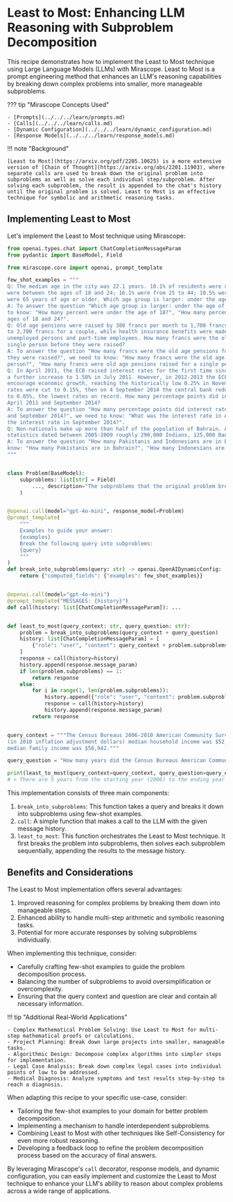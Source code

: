 # Least to Most: Enhancing LLM Reasoning with Subproblem Decomposition

This recipe demonstrates how to implement the Least to Most technique using Large Language Models (LLMs) with Mirascope. Least to Most is a prompt engineering method that enhances an LLM's reasoning capabilities by breaking down complex problems into smaller, more manageable subproblems.

??? tip "Mirascope Concepts Used"

    - [Prompts](../../../learn/prompts.md)
    - [Calls](../../../learn/calls.md)
    - [Dynamic Configuration](../../../learn/dynamic_configuration.md)
    - [Response Models](../../../learn/response_models.md)

!!! note "Background"

    [Least to Most](https://arxiv.org/pdf/2205.10625) is a more extensive version of [Chain of Thought](https://arxiv.org/abs/2201.11903), where separate calls are used to break down the original problem into subproblems as well as solve each individual step/subproblem. After solving each subproblem, the result is appended to the chat's history until the original problem is solved. Least to Most is an effective technique for symbolic and arithmetic reasoning tasks.

## Implementing Least to Most

Let's implement the Least to Most technique using Mirascope:

```python
from openai.types.chat import ChatCompletionMessageParam
from pydantic import BaseModel, Field

from mirascope.core import openai, prompt_template

few_shot_examples = """
Q: The median age in the city was 22.1 years. 10.1% of residents were under the age of 18; 56.2%
were between the ages of 18 and 24; 16.1% were from 25 to 44; 10.5% were from 45 to 64; and 7%
were 65 years of age or older. Which age group is larger: under the age of 18 or 18 and 24?
A: To answer the question "Which age group is larger: under the age of 18 or 18 and 24?", we need
to know: "How many percent were under the age of 18?", "How many percent were between the
ages of 18 and 24?".
Q: Old age pensions were raised by 300 francs per month to 1,700 francs for a single person and
to 3,700 francs for a couple, while health insurance benefits were made more widely available to
unemployed persons and part-time employees. How many francs were the old age pensions for a
single person before they were raised?
A: To answer the question "How many francs were the old age pensions for a single person before
they were raised?", we need to know: "How many francs were the old age pensions for a single
person?", "How many francs were old age pensions raised for a single person?".
Q: In April 2011, the ECB raised interest rates for the first time since 2008 from 1% to 1.25%, with
a further increase to 1.50% in July 2011. However, in 2012-2013 the ECB lowered interest rates to
encourage economic growth, reaching the historically low 0.25% in November 2013. Soon after the
rates were cut to 0.15%, then on 4 September 2014 the central bank reduced the rates from 0.15%
to 0.05%, the lowest rates on record. How many percentage points did interest rates drop between
April 2011 and September 2014?
A: To answer the question "How many percentage points did interest rates drop between April 2011
and September 2014?", we need to know: "What was the interest rate in April 2011?", "What was
the interest rate in September 2014?".
Q: Non-nationals make up more than half of the population of Bahrain. According to government
statistics dated between 2005-2009 roughly 290,000 Indians, 125,000 Bangladeshis, 45,000 Pakistanis, 45,000 Filipinos, and 8,000 Indonesians. How many Pakistanis and Indonesians are in Bahrain?
A: To answer the question "How many Pakistanis and Indonesians are in Bahrain?", we need to
know: "How many Pakistanis are in Bahrain?", "How many Indonesians are in Bahrain?".
"""


class Problem(BaseModel):
    subproblems: list[str] = Field(
        ..., description="The subproblems that the original problem breaks down into"
    )


@openai.call(model="gpt-4o-mini", response_model=Problem)
@prompt_template(
    """
    Examples to guide your answer:
    {examples}
    Break the following query into subproblems:
    {query}
    """
)
def break_into_subproblems(query: str) -> openai.OpenAIDynamicConfig:
    return {"computed_fields": {"examples": few_shot_examples}}


@openai.call(model="gpt-4o-mini")
@prompt_template("MESSAGES: {history}")
def call(history: list[ChatCompletionMessageParam]): ...


def least_to_most(query_context: str, query_question: str):
    problem = break_into_subproblems(query_context + query_question)
    history: list[ChatCompletionMessageParam] = [
        {"role": "user", "content": query_context + problem.subproblems[0]}
    ]
    response = call(history=history)
    history.append(response.message_param)
    if len(problem.subproblems) == 1:
        return response
    else:
        for i in range(1, len(problem.subproblems)):
            history.append({"role": "user", "content": problem.subproblems[i]})
            response = call(history=history)
            history.append(response.message_param)
        return response


query_context = """The Census Bureaus 2006-2010 American Community Survey showed that
(in 2010 inflation adjustment dollars) median household income was $52,056 and the
median family income was $58,942."""

query_question = "How many years did the Census Bureaus American Community Survey last?"

print(least_to_most(query_context=query_context, query_question=query_question))
# > There are 5 years from the starting year (2006) to the ending year (2010), inclusive. The years are 2006, 2007, 2008, 2009, and 2010.
```

This implementation consists of three main components:

1. `break_into_subproblems`: This function takes a query and breaks it down into subproblems using few-shot examples.
2. `call`: A simple function that makes a call to the LLM with the given message history.
3. `least_to_most`: This function orchestrates the Least to Most technique. It first breaks the problem into subproblems, then solves each subproblem sequentially, appending the results to the message history.

## Benefits and Considerations

The Least to Most implementation offers several advantages:

1. Improved reasoning for complex problems by breaking them down into manageable steps.
2. Enhanced ability to handle multi-step arithmetic and symbolic reasoning tasks.
3. Potential for more accurate responses by solving subproblems individually.

When implementing this technique, consider:

- Carefully crafting few-shot examples to guide the problem decomposition process.
- Balancing the number of subproblems to avoid oversimplification or overcomplexity.
- Ensuring that the query context and question are clear and contain all necessary information.

!!! tip "Additional Real-World Applications"

    - Complex Mathematical Problem Solving: Use Least to Most for multi-step mathematical proofs or calculations.
    - Project Planning: Break down large projects into smaller, manageable tasks.
    - Algorithmic Design: Decompose complex algorithms into simpler steps for implementation.
    - Legal Case Analysis: Break down complex legal cases into individual points of law to be addressed.
    - Medical Diagnosis: Analyze symptoms and test results step-by-step to reach a diagnosis.

When adapting this recipe to your specific use-case, consider:

- Tailoring the few-shot examples to your domain for better problem decomposition.
- Implementing a mechanism to handle interdependent subproblems.
- Combining Least to Most with other techniques like Self-Consistency for even more robust reasoning.
- Developing a feedback loop to refine the problem decomposition process based on the accuracy of final answers.

By leveraging Mirascope's `call` decorator, response models, and dynamic configuration, you can easily implement and customize the Least to Most technique to enhance your LLM's ability to reason about complex problems across a wide range of applications.
